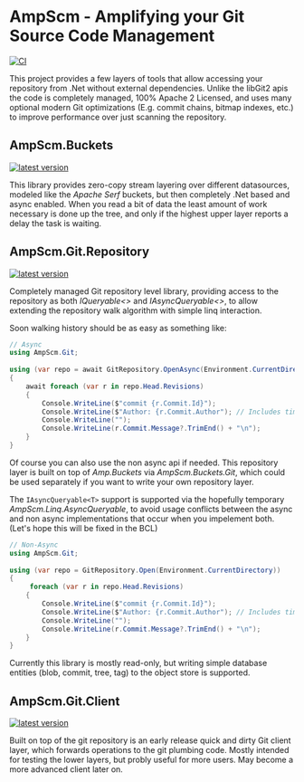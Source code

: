 # AmpScm - Amplifying your Git Source Code Management
[![CI](https://github.com/AmpScm/AmpScm/actions/workflows/msbuild.yml/badge.svg)](https://github.com/AmpScm/AmpScm/actions/workflows/msbuild.yml)

This project provides a few layers of tools that allow accessing your repository from .Net without external dependencies. Unlike the libGit2 apis the code is completely managed, 100% Apache 2 Licensed, and uses many optional modern Git optimizations (E.g. commit chains, bitmap indexes, etc.) to improve performance over just scanning the repository.

## AmpScm.Buckets
[![latest version](https://img.shields.io/nuget/v/AmpScm.Buckets)](https://www.nuget.org/packages/AmpScm.Buckets)

This library provides zero-copy stream layering over different datasources, modeled like the *Apache Serf* buckets, but then completely .Net based and async enabled. When you read a bit of data the least amount of work necessary is done up the tree, and only if the highest upper layer reports a delay the task is waiting.

## AmpScm.Git.Repository
[![latest version](https://img.shields.io/nuget/v/AmpScm.Git.Repository)](https://www.nuget.org/packages/AmpScm.Git.Repository)

Completely managed Git repository level library, providing access to the repository as both *IQueryable<>* and *IAsyncQueryable<>*, to allow extending the repository walk algorithm with simple linq interaction.
  
Soon walking history should be as easy as something like:
  
```cs
// Async
using AmpScm.Git;
    
using (var repo = await GitRepository.OpenAsync(Environment.CurrentDirectory))
{
    await foreach (var r in repo.Head.Revisions)
    {
        Console.WriteLine($"commit {r.Commit.Id}");
        Console.WriteLine($"Author: {r.Commit.Author"); // Includes timestamp
        Console.WriteLine("");
        Console.WriteLine(r.Commit.Message?.TrimEnd() + "\n");
    }
}
```

Of course you can also use the non async api if needed. This repository layer is built on top of *Amp.Buckets* via *AmpScm.Buckets.Git*, which could
be used separately if you want to write your own repository layer.

The `IAsyncQueryable<T>` support is supported via the hopefully temporary *AmpScm.Linq.AsyncQueryable*, to avoid usage conflicts between the async and non async implementations that occur when you impelement both. (Let's hope this will be fixed in the BCL)
  
```cs
// Non-Async
using AmpScm.Git;
    
using (var repo = GitRepository.Open(Environment.CurrentDirectory))
{
     foreach (var r in repo.Head.Revisions)
    {
        Console.WriteLine($"commit {r.Commit.Id}");
        Console.WriteLine($"Author: {r.Commit.Author"); // Includes timestamp
        Console.WriteLine("");
        Console.WriteLine(r.Commit.Message?.TrimEnd() + "\n");
    }
}
```
 
  
Currently this library is mostly read-only, but writing simple database entities (blob, commit, tree, tag) to the object store is supported.
  
## AmpScm.Git.Client
[![latest version](https://img.shields.io/nuget/v/AmpScm.Git.Client)](https://www.nuget.org/packages/AmpScm.Git.Client)
  
Built on top of the git repository is an early release quick and dirty Git client layer, which forwards operations to the git plumbing code. Mostly
intended for testing the lower layers, but probly useful for more users. May become a more advanced client later on.
